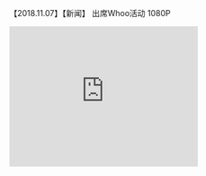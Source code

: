 【2018.11.07】【新闻】 出席Whoo活动 1080P       
<div class="embed-container">
  <iframe
      src="https://video.h5.weibo.cn/1034:4346876506367839/4346876792924029"
      width="335"
      height="250"
      frameborder="0"
      allowfullscreen="">
  </iframe>
</div>
